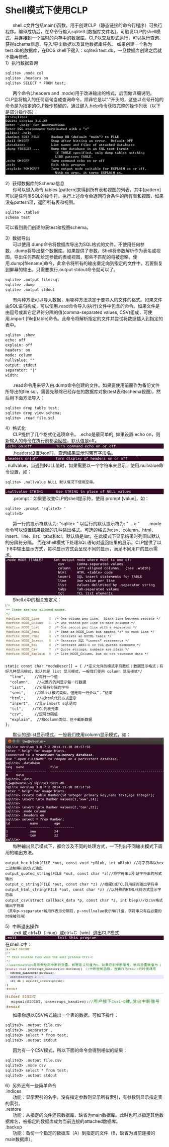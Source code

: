# Shell模式下使用CLP
&nbsp;&nbsp;&nbsp;&nbsp;&nbsp;&nbsp;shell.c文件包括main()函数，用于创建CLP（静态链接的命令行程序）可执行程序。编译成功后，在命令行输入sqlite3 [数据库文件名]，可触发CLP的shell模式，并连接到一个临时的内存中的数据库。CLP以交互形式运行，可以执行查询、获得schema信息、导入/导出数据以及其他数据库任务。
如果创建一个称为test.db的数据库，在DOS shell下键入：sqlite3 test.db，一旦数据库创建之后就不能再修改。<br>
1）执行数据查询

    sqlite> .mode col
    sqlite> .headers on
    sqlite> SELECT * FROM test;
&nbsp;&nbsp;&nbsp;&nbsp;&nbsp;&nbsp;两个命令(.headers and .mode)用于改进输出的格式，后面做详细说明。
CLP会将输入的任何语句当成查询命令，除非它是以“.”开头的，这些以点号开始的命令是为指定的CLP操作预留的，通过键入.help命令获取完整的操作列表（以下是部分操作码）：
<img src="4.jpg">

2）获得数据库的Schema信息<br>
&nbsp;&nbsp;&nbsp;&nbsp;&nbsp;&nbsp;你可以键入命令.tables [pattern]来得到所有表和视图的列表，其中[pattern]可以是任何类SQL的操作符。执行上述命令会返回符合条件的所有表和视图，如果没有pattern项，返回所有表和视图。

    sqlite> .tables
    schema test
可以看到我们创建的表test和视图schema。

3）数据导出<br>
&nbsp;&nbsp;&nbsp;&nbsp;&nbsp;&nbsp;可以使用.dump命令将数据库导出为SQL格式的文件。不使用任何参数，.dump将导出整个数据库。如果提供了参数，Shell将参数解析作为表名或视图，导出任何匹配给定参数的表或视图，那些不匹配的将被忽略。使用.dump[filename]命令，此命令将所有的输出重定向到指定的文件中。若要恢复到屏幕的输出，只需要执行.output stdout命令就可以了。

    sqlite> .output file.sql
    sqlite> .dump
    sqlite> .output stdout
&nbsp;&nbsp;&nbsp;&nbsp;&nbsp;&nbsp;有两种方法可以导入数据，用哪种方法决定于要导入的文件的格式。如果文件由SQL语句构成，可以使用.read命令导入(执行)文件中包含的命令。如果文件是由逗号或其它定界符分隔的值(comma-separated values, CSV)组成，可使用.import [file][table]命令。此命令将解析指定的文件并尝试将数据插入到指定的表中。

    sqlite> .show
    echo: off
    explain: off
    headers: on
    mode: column
    nullvalue: ""
    output: stdout
    separator: "|"
    width:
&nbsp;&nbsp;&nbsp;&nbsp;&nbsp;&nbsp;.read命令用来导入由.dump命令创建的文件。如果要使用前面作为备份文件所导出的file.sql，需要先移除已经存在的数据库对象(test表和schema视图)，然后用下面方法导入：

    sqlite> drop table test;
    sqlite> drop view schema;
    sqlite> .read file.sql
4）格式化<br>
&nbsp;&nbsp;&nbsp;&nbsp;&nbsp;&nbsp;CLP提供了几个格式化选项命令。
.echo是最简单的, 如果设置.echo on，则新输入的命令在执行前都会回显，默认值是off。
<img src="5.jpg">
&nbsp;&nbsp;&nbsp;&nbsp;&nbsp;&nbsp;.headers设置为on时，查询结果显示时带有字段名。
<img src="6.jpg">
. nullvalue，当遇到NULL值时，如果需要以一个字符串来显示，使用.nullvalue命令设置，如：

    sqlite> .nullvalue NULL 默认情况下使用空串。
<img src="7.jpg">
&nbsp;&nbsp;&nbsp;&nbsp;&nbsp;&nbsp;.prompt：如果要改变CLP的shell提示符，使用.prompt [value]，如：

    sqlite> .prompt 'sqlite3> '
    sqlite3>
&nbsp;&nbsp;&nbsp;&nbsp;&nbsp;&nbsp;第一行的提示符默认为: "sqlite> "
以后行的默认提示符为: "   ...> "
&nbsp;&nbsp;&nbsp;&nbsp;&nbsp;&nbsp;.mode命令可以设置结果数据的几种输出格式。可选的格式为csv、column、html、insert、line、list、tabs和tcl。默认值是list，在此模式下显示结果时列间以默认的分隔符分隔。
而在Shell模式下处理SQL语句对返回结果的展示。CLP提供了以下8中输出显示方式，每种显示方式会呈现不同的显示，满足不同用户的显示需求。
<img src="8.jpg">
&nbsp;&nbsp;&nbsp;&nbsp;&nbsp;&nbsp;Shell.c中的相关宏定义：
<img src="9.jpg">

    static const char *modeDescr[] = { /*定义允许的模式字符数组；数据显示格式；有好几种显示模式，默认的是 list 显示模式，一般我们使用 column 显示模式*/
      "line",    //每行一个值
      "column",   //以整齐的列显示每一行数据
      "list",    //分隔符分隔的字符
      "semi",    //和list模式类似，但是每一行会以“；”结束
      "html",     //以html代码方式显示
      "insert",  //显示insert sql语句
      "tcl",    //TCL列表元素
      "csv",     //逗号分隔值
      "explain",  //和column类似，但不截断数据
    };
&nbsp;&nbsp;&nbsp;&nbsp;&nbsp;&nbsp;默认的是list显示模式，一般我们使用column显示模式，如：
<img src="10.jpg">
&nbsp;&nbsp;&nbsp;&nbsp;&nbsp;&nbsp;每种输出显示模式下，都会涉及不同的处理方式，一下列出不同输出模式下调用的输出方法。

    output_hex_blob(FILE *out, const void *pBlob, int nBlob) //将字符串以hex二进制编码的方式输出
    output_quoted_string(FILE *out, const char *z)//将字符串以引证字符串的形式输出
    output_c_string(FILE *out, const char *z) //根据C或TCL引用规则输出字符串
    output_html_string(FILE *out, const char *z) //以特殊的HTML代码方式显示字符串
    output_csv(struct callback_data *p, const char *z, int bSep)//以csv格式输出字符串
    （其中p->separator被用作表示分隔符，p->nullvalue表示NUll值，字符串只有在必要的时候被引用）
5）中断退出操作<br>
&nbsp;&nbsp;&nbsp;&nbsp;&nbsp;&nbsp;.exit 或 ctrl+D（linux）或ctrl+C（win）退出CLP模式
<img src="11.jpg">
在shell.c中：
<img src="12.jpg">
<img src="13.jpg">
&nbsp;&nbsp;&nbsp;&nbsp;&nbsp;&nbsp;如果你想以CSV格式输出一个表的数据，可如下操作：

    sqlite3> .output file.csv
    sqlite3> .separator ,
    sqlite3> select * from test;
    sqlite3> .output stdout

&nbsp;&nbsp;&nbsp;&nbsp;&nbsp;&nbsp;因为有一个CSV模式，所以下面的命令会得到相似的结果：

    sqlite3> .output file.csv
    sqlite3> .mode csv
    sqlite3> select * from test;
    sqlite3> .output stdout

6）另外还有一些简单命令<br>
 .indices<br>
&nbsp;&nbsp;&nbsp;&nbsp;&nbsp;&nbsp;功能：显示索引的名字。没有指定参数则显示所有索引，有参数则显示指定表的索引。<br>
.restore<br>
&nbsp;&nbsp;&nbsp;&nbsp;&nbsp;&nbsp;功能：从指定的文件还原数据库，缺省为main数据库。此时也可以指定其他数据库名，被指定的数据库成为当前连接的attached数据库。<br>
.backup<br>
&nbsp;&nbsp;&nbsp;&nbsp;&nbsp;&nbsp;功能：备份一个指定的数据库（A）到指定的文件（B，缺省为当前连接的main数据库）。
